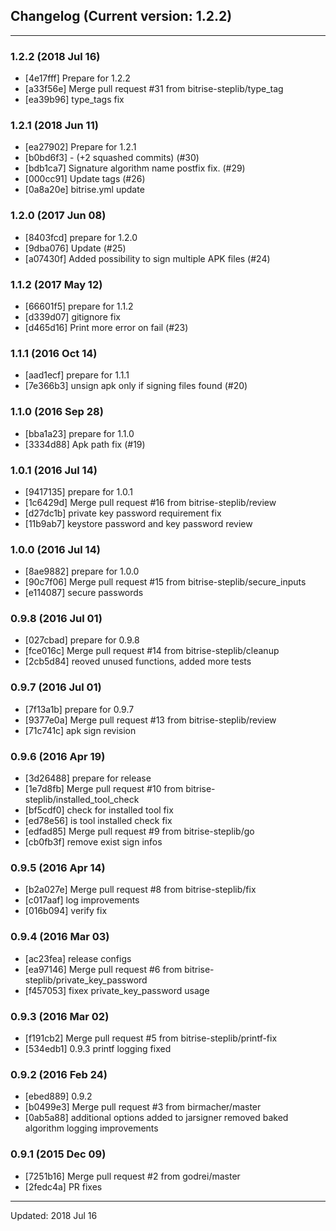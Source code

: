 ## Changelog (Current version: 1.2.2)

-----------------

### 1.2.2 (2018 Jul 16)

* [4e17fff] Prepare for 1.2.2
* [a33f56e] Merge pull request #31 from bitrise-steplib/type_tag
* [ea39b96] type_tags fix

### 1.2.1 (2018 Jun 11)

* [ea27902] Prepare for 1.2.1
* [b0bd6f3]  - (+2 squashed commits) (#30)
* [bdb1ca7] Signature algorithm name postfix fix. (#29)
* [000cc91] Update tags (#26)
* [0a8a20e] bitrise.yml update

### 1.2.0 (2017 Jun 08)

* [8403fcd] prepare for 1.2.0
* [9dba076] Update (#25)
* [a07430f] Added possibility to sign multiple APK files (#24)

### 1.1.2 (2017 May 12)

* [66601f5] prepare for 1.1.2
* [d339d07] gitignore fix
* [d465d16] Print more error on fail (#23)

### 1.1.1 (2016 Oct 14)

* [aad1ecf] prepare for 1.1.1
* [7e366b3] unsign apk only if signing files found (#20)

### 1.1.0 (2016 Sep 28)

* [bba1a23] prepare for 1.1.0
* [3334d88] Apk path fix (#19)

### 1.0.1 (2016 Jul 14)

* [9417135] prepare for 1.0.1
* [1c6429d] Merge pull request #16 from bitrise-steplib/review
* [d27dc1b] private key password requirement fix
* [11b9ab7] keystore password  and key password review

### 1.0.0 (2016 Jul 14)

* [8ae9882] prepare for 1.0.0
* [90c7f06] Merge pull request #15 from bitrise-steplib/secure_inputs
* [e114087] secure passwords

### 0.9.8 (2016 Jul 01)

* [027cbad] prepare for 0.9.8
* [fce016c] Merge pull request #14 from bitrise-steplib/cleanup
* [2cb5d84] reoved unused functions, added more tests

### 0.9.7 (2016 Jul 01)

* [7f13a1b] prepare for 0.9.7
* [9377e0a] Merge pull request #13 from bitrise-steplib/review
* [71c741c] apk sign revision

### 0.9.6 (2016 Apr 19)

* [3d26488] prepare for release
* [1e7d8fb] Merge pull request #10 from bitrise-steplib/installed_tool_check
* [bf5cdf0] check for installed tool fix
* [ed78e56] is tool installed check fix
* [edfad85] Merge pull request #9 from bitrise-steplib/go
* [cb0fb3f] remove exist sign infos

### 0.9.5 (2016 Apr 14)

* [b2a027e] Merge pull request #8 from bitrise-steplib/fix
* [c017aaf] log improvements
* [016b094] verify fix

### 0.9.4 (2016 Mar 03)

* [ac23fea] release configs
* [ea97146] Merge pull request #6 from bitrise-steplib/private_key_password
* [f457053] fixex private_key_password usage

### 0.9.3 (2016 Mar 02)

* [f191cb2] Merge pull request #5 from bitrise-steplib/printf-fix
* [534edb1] 0.9.3 printf logging fixed

### 0.9.2 (2016 Feb 24)

* [ebed889] 0.9.2
* [b0499e3] Merge pull request #3 from birmacher/master
* [0ab5a88] additional options added to jarsigner removed baked algorithm logging improvements

### 0.9.1 (2015 Dec 09)

* [7251b16] Merge pull request #2 from godrei/master
* [2fedc4a] PR fixes

-----------------

Updated: 2018 Jul 16